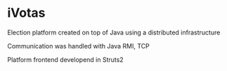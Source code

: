 # iVotas

Election platform created on top of Java using a distributed infrastructure

Communication was handled with Java RMI, TCP

Platform frontend developend in Struts2
